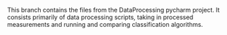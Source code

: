 This branch contains the files from the DataProcessing pycharm project.
It consists primarily of data processing scripts, taking in processed measurements and running and comparing classification algorithms.
